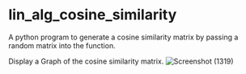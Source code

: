 # lin_alg_cosine_similarity

A python program to generate a cosine similarity matrix by passing a random matrix into the function.

Display a Graph of the cosine similarity matrix.
![Screenshot (1319)](https://user-images.githubusercontent.com/83175234/172775917-cd18f95a-8c9a-463d-9b9e-85c67f6baa7f.png)
